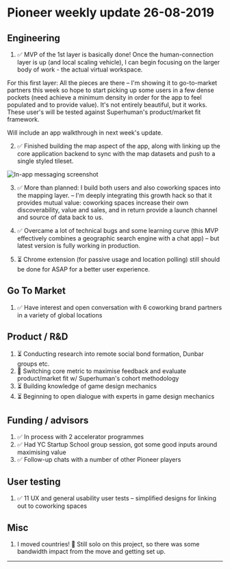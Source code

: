 # Pioneer weekly update 26-08-2019

## Engineering

1. ✅ MVP of the 1st layer is basically done! Once the human-connection layer is up (and local scaling vehicle), I can begin focusing on the larger body of work - the actual virtual workspace. 

For this first layer:
All the pieces are there – I'm showing it to go-to-market partners this week so hope to start picking up some users in a few dense pockets (need achieve a minimum density in order for the app to feel populated and to provide value). It's not entirely beautiful, but it works. These user's will be tested against Superhuman's product/market fit framework.  

Will include an app walkthrough in next week's update.  

2. ✅ Finished building the map aspect of the app, along with linking up the core application backend to sync with the map datasets and push to a single styled tileset.   

![In-app messaging screenshot](https://johnnymakes.github.io/pioneer-updates/assets/img/map-screenshot.png)  


3. ✅ More than planned: I build both users and also coworking spaces into the mapping layer. – I'm deeply integrating this growth hack so that it provides mutual value: coworking spaces increase their own discoverability, value and sales, and in return provide a launch channel and source of data back to us.  

4. ✅ Overcame a lot of technical bugs and some learning curve (this MVP effectively combines a geographic search engine with a chat app) – but latest version is fully working in production.  

5. ⏳ Chrome extension (for passive usage and location polling) still should be done for ASAP for a better user experience.  

  
## Go To Market

1. ✅ Have interest and open conversation with 6 coworking brand partners in a variety of global locations  


## Product / R&D

1. ⏳ Conducting research into remote social bond formation, Dunbar groups etc.
2. 🧪 Switching core metric to maximise feedback and evaluate product/market fit w/ Superhuman's cohort methodology
3. ⏳ Building knowledge of game design mechanics
4. ⏳ Beginning to open dialogue with experts in game design mechanics


## Funding / advisors

1. ✅ In process with 2 accelerator programmes
2. ✅ Had YC Startup School group session, got some good inputs around maximising value
3. ✅ Follow-up chats with a number of other Pioneer players


## User testing

1. ✅ 11 UX and general usability user tests – simplified designs for linking out to coworking spaces


## Misc

1. I moved countries! 🧳 Still solo on this project, so there was some bandwidth impact from the move and getting set up.
  
----



